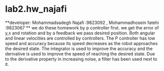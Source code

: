 # lab2.hw_najafi
**developer: Mohammadsadegh Najafi :9823092 , Mohammadhosein fatehi :9823067  **
we do these homework by p controller first.
we get the error of y,x and rotation and by a feedback we pass desired position.
Both angular and linear velocities are controlled by controllers.
The P controller has low speed and accuracy because its speed decreases as the robot approaches the desired state.
The integrator is used to improve the accuracy and the derivative is used to improve the speed of reaching the desired state.
Due to the derivative property in increasing noise, a filter has been used next to it.
